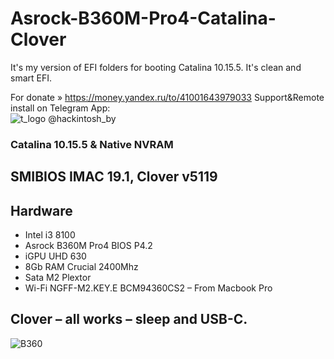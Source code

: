 # Asrock-B360M-Pro4-Catalina-Clover


It's my version of EFI folders for booting Catalina 10.15.5. It's clean and smart EFI. 


For donate » https://money.yandex.ru/to/41001643979033
Support&Remote install on Telegram App:<br> 
![t_logo](https://user-images.githubusercontent.com/6239630/73442546-179b4b80-4366-11ea-9a1e-1e96102aa86c.png) @hackintosh_by 

<h3>Catalina 10.15.5 &  Native NVRAM</h3>
<h2>SMIBIOS IMAC 19.1, Clover v5119</h2>
<h2>Hardware</h2>
<ul>
<li>Intel i3 8100</li>
<li>Asrock B360M Pro4 BIOS P4.2</li>
<li>iGPU UHD 630 </li>
<li>8Gb RAM Crucial 2400Mhz</li>
<li>Sata M2 Plextor</li>
<li>Wi-Fi NGFF-M2.KEY.E BCM94360CS2 – From Macbook Pro</li>
</ul>

<h2>Clover – all works – sleep and USB-C.</h2>

![B360](https://user-images.githubusercontent.com/65073658/83409114-6cd29100-a41c-11ea-9fac-b0ea34cb5a99.png)





